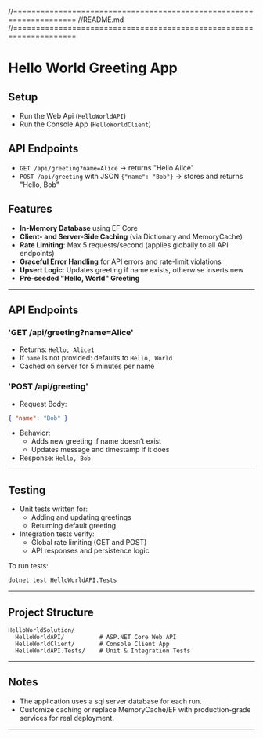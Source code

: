 //====================================================================
//README.md
//====================================================================
# Hello World Greeting App

## Setup
- Run the Web Api (`HelloWorldAPI`)
- Run the Console App (`HelloWorldClient`)

## API Endpoints
- `GET /api/greeting?name=Alice` -> returns "Hello Alice"
- `POST /api/greeting` with JSON `{"name": "Bob"}` -> stores and returns "Hello, Bob"

## Features
- **In-Memory Database** using EF Core
- **Client- and Server-Side Caching** (via Dictionary and MemoryCache)
- **Rate Limiting**: Max 5 requests/second (applies globally to all API endpoints)
- **Graceful Error Handling** for API errors and rate-limit violations
- **Upsert Logic**: Updates greeting if name exists, otherwise inserts new
- **Pre-seeded "Hello, World" Greeting**

---
## API Endpoints
### 'GET /api/greeting?name=Alice'
- Returns: `Hello, Alice1`
- If `name` is not provided: defaults to `Hello, World`
- Cached on server for 5 minutes per name

### 'POST /api/greeting'
- Request Body:
```json
{ "name": "Bob" }
```
- Behavior:
  - Adds new greeting if name doesn’t exist
  - Updates message and timestamp if it does
- Response: `Hello, Bob`

---

## Testing
- Unit tests written for:
  - Adding and updating greetings
  - Returning default greeting
- Integration tests verify:
  - Global rate limiting (GET and POST)
  - API responses and persistence logic

To run tests:
```bash
dotnet test HelloWorldAPI.Tests
```

---

## Project Structure
```
HelloWorldSolution/
  HelloWorldAPI/          # ASP.NET Core Web API
  HelloWorldClient/       # Console Client App
  HelloWorldAPI.Tests/    # Unit & Integration Tests
```

---

## Notes
- The application uses a sql server database for each run.
- Customize caching or replace MemoryCache/EF with production-grade services for real deployment.

---
